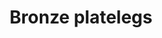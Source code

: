 ---
layout: item
title: Bronze platelegs
item-id: 1075
datatable: true
id: 1075
name: "Bronze platelegs"
members: false
lowalch: 32
highalch: 48
examine: "These look pretty heavy."
monsters:
  - id: 2237
    name: "Ork"
    members: true
    combat_level: 107
    wiki_url: "https://oldschool.runescape.wiki/w/Ork"
    drops:
      - quantity: "1"
        rarity: 0.0390625
    image: "https://oldschool.runescape.wiki/images/thumb/0/0a/Ork.png/250px-Ork.png?ef0cc"
  - id: 2450
    name: "Animated Bronze Armour"
    members: true
    combat_level: 11
    wiki_url: "https://oldschool.runescape.wiki/w/Animated_Bronze_Armour"
    drops:
      - quantity: "1"
        rarity: 0.9
    image: "https://oldschool.runescape.wiki/images/thumb/b/b0/Animated_Bronze_Armour.png/120px-Animated_Bronze_Armour.png?47f5e"
---